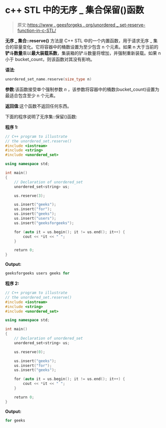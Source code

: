# c++ STL 中的无序 _ 集合保留()函数

> 原文:[https://www . geesforgeks . org/unordered _ set-reserve-function-in-c-STL/](https://www.geeksforgeeks.org/unordered_set-reserve-function-in-c-stl/)

**无序 _ 集合::reserve()** 方法是 C++ STL 中的一个内置函数，用于请求无序 _ 集合的容量变化。它将容器中的桶数设置为至少包含 n 个元素。如果 n 大于当前的**铲斗数量**乘以**最大装载系数**，集装箱的铲斗数量将增加，并强制重新装载。如果 n 小于 bucket_count，则该函数对其没有影响。

**语法**:

```cpp
unordered_set_name.reserve(size_type n)
```

**参数**:该函数接受单个强制参数 *n* ，该参数将容器中的桶数(bucket_count)设置为最适合包含至少 n 个元素。

**返回值**:这个函数不返回任何东西。

下面的程序说明了无序集::保留()函数:

**程序 1:**

```cpp
// C++ program to illustrate
// the unordered_set.reserve()
#include <iostream>
#include <string>
#include <unordered_set>

using namespace std;

int main()
{
    // Declaration of unordered_set
    unordered_set<string> us;

    us.reserve(3);

    us.insert("geeks");
    us.insert("for");
    us.insert("geeks");
    us.insert("users");
    us.insert("geeksforgeeks");

    for (auto it = us.begin(); it != us.end(); it++) {
        cout << *it << " ";
    }

    return 0;
}
```

**Output:**

```cpp
geeksforgeeks users geeks for

```

**程序 2:**

```cpp
// C++ program to illustrate
// the unordered_set.reserve()
#include <iostream>
#include <string>
#include <unordered_set>

using namespace std;

int main()
{
    // Declaration of unordered_set
    unordered_set<string> us;

    us.reserve(0);

    us.insert("geeks");
    us.insert("for");
    us.insert("geeks");

    for (auto it = us.begin(); it != us.end(); it++) {
        cout << *it << " ";
    }

    return 0;
}
```

**Output:**

```cpp
for geeks

```